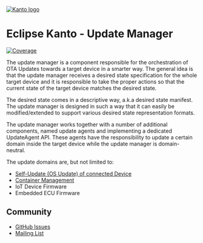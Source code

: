 [![Kanto logo](https://github.com/eclipse-kanto/kanto/raw/main/logo/kanto.svg)](https://eclipse.dev/kanto/)

# Eclipse Kanto - Update Manager

[![Coverage](https://github.com/eclipse-kanto/update-manager/wiki/coverage.svg)](#)

The update manager is a component responsible for the orchestration of OTA Updates towards a target device in a smarter way. The general idea is that the update manager receives a desired state specification for the whole target device and it is responsible to take the proper actions so that the current state of the target device matches the desired state.

The desired state comes in a descriptive way, a.k.a desired state manifest. The update manager is designed in such a way that it can easily be modified/extended to support various desired state representation formats.

The update manager works together with a number of additional components, named update agents and implementing a dedicated UpdateAgent API. These agents have the responsibility to update a certain domain inside the target device while the update manager is domain-neutral.

The update domains are, but not limited to:
- [Self-Update (OS Update) of connected Device](https://github.com/eclipse-leda/leda-contrib-self-update-agent)
- [Container Management](https://github.com/eclipse-kanto/container-management)
- IoT Device Firmware
- Embedded ECU Firmware

## Community

* [GitHub Issues](https://github.com/eclipse-kanto/update-manager/issues)
* [Mailing List](https://accounts.eclipse.org/mailing-list/kanto-dev)
